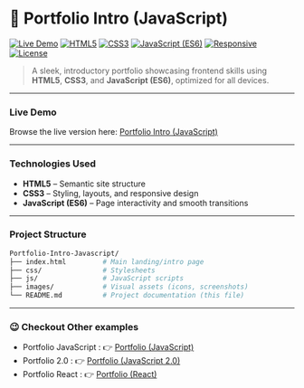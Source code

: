 # 🌟 Portfolio Intro (JavaScript)

[![Live Demo](https://img.shields.io/badge/View–Live%20Demo-brightgreen)](https://amiteshvsth.github.io/Portfolio-Intro-Javascript/)
[![HTML5](https://img.shields.io/badge/HTML-5-e34f26?logo=html5)](https://developer.mozilla.org/en-US/docs/Web/HTML)
[![CSS3](https://img.shields.io/badge/CSS-3-1572B6?logo=css3)](https://developer.mozilla.org/en-US/docs/Web/CSS)
[![JavaScript (ES6)](https://img.shields.io/badge/JavaScript-ES6-f7df1e?logo=javascript)](https://developer.mozilla.org/en-US/docs/Web/JavaScript)
[![Responsive](https://img.shields.io/badge/Responsive-Design-4CAF50?logo=responsive)](#)
[![License](https://img.shields.io/badge/License-MIT-blue)](#license)

> A sleek, introductory portfolio showcasing frontend skills using **HTML5**, **CSS3**, and **JavaScript (ES6)**, optimized for all devices.

---

###  Live Demo  
Browse the live version here: [Portfolio Intro (JavaScript)](https://amiteshvsth.github.io/Portfolio-Intro-Javascript/)

---

###  Technologies Used  
- **HTML5** – Semantic site structure  
- **CSS3** – Styling, layouts, and responsive design  
- **JavaScript (ES6)** – Page interactivity and smooth transitions  

---

###  Project Structure
```bash
Portfolio-Intro-Javascript/
├── index.html         # Main landing/intro page
├── css/               # Stylesheets
├── js/                # JavaScript scripts
├── images/            # Visual assets (icons, screenshots)
└── README.md          # Project documentation (this file)
```
---
### 😉 Checkout Other examples

- Portfolio JavaScript : 👉 [Portfolio (JavaScript)](https://amiteshvsth.github.io/Portfolio-Javascript/)
- Portfolio 2.0 : 👉 [Portfolio (JavaScript 2.0)](https://github.com/amiteshvsth/Portfolio-Javascript-2.0)
- Portfolio React : 👉 [Portfolio (React)](https://amiteshvsth.github.io/Portfolio-React/)
